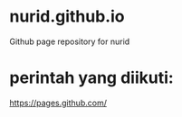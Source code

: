 # nurid.github.io
Github page repository for nurid

# perintah yang diikuti:
https://pages.github.com/
